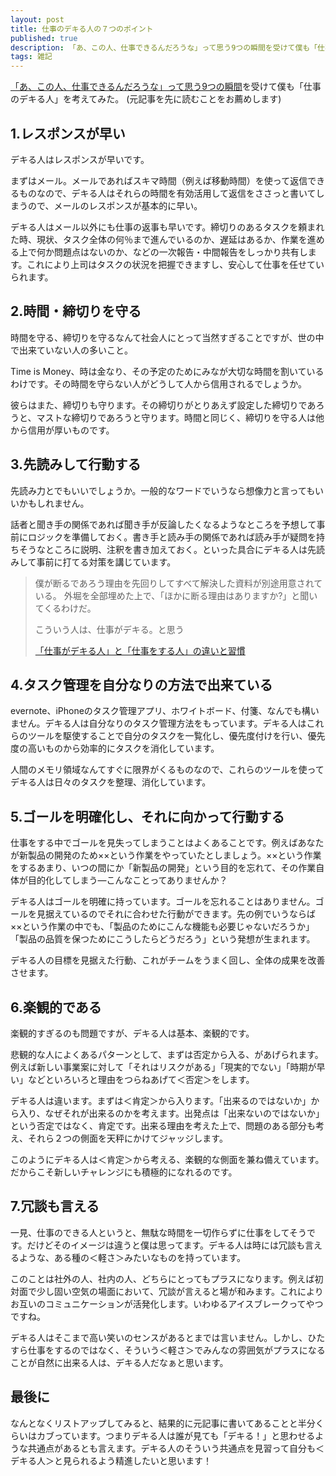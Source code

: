 ```yaml
---
layout: post
title: 仕事のデキる人の７つのポイント
published: true
description: 「あ、この人、仕事できるんだろうな」って思う9つの瞬間を受けて僕も「仕事のデキる人」を考えてみた。
tags: 雑記
---
```


[「あ、この人、仕事できるんだろうな」って思う9つの瞬間](http://blog.sixapart.jp/2013-04/nine-moments.html)を受けて僕も「仕事のデキる人」を考えてみた。 (元記事を先に読むことをお薦めします)

1.レスポンスが早い
---

デキる人はレスポンスが早いです。

まずはメール。メールであればスキマ時間（例えば移動時間）を使って返信できるものなので、デキる人はそれらの時間を有効活用して返信をささっと書いてしまうので、メールのレスポンスが基本的に早い。

デキる人はメール以外にも仕事の返事も早いです。締切りのあるタスクを頼まれた時、現状、タスク全体の何％まで進んでいるのか、遅延はあるか、作業を進める上で何か問題点はないのか、などの一次報告・中間報告をしっかり共有します。これにより上司はタスクの状況を把握できますし、安心して仕事を任せていられます。

2.時間・締切りを守る
---
時間を守る、締切りを守るなんて社会人にとって当然すぎることですが、世の中で出来ていない人の多いこと。

Time is Money、時は金なり、その予定のためにみなが大切な時間を割いているわけです。その時間を守らない人がどうして人から信用されるでしょうか。

彼らはまた、締切りも守ります。その締切りがとりあえず設定した締切りであろうと、マストな締切りであろうと守ります。時間と同じく、締切りを守る人は他から信用が厚いものです。

3.先読みして行動する
---

先読み力とでもいいでしょうか。一般的なワードでいうなら想像力と言ってもいいかもしれません。

話者と聞き手の関係であれば聞き手が反論したくなるようなところを予想して事前にロジックを準備しておく。書き手と読み手の関係であれば読み手が疑問を持ちそうなところに説明、注釈を書き加えておく。といった具合にデキる人は先読みして事前に打てる対策を講じています。

>僕が断るであろう理由を先回りしてすべて解決した資料が別途用意されている。
>外堀を全部埋めた上で、「ほかに断る理由はありますか?」と聞いてくるわけだ。
>
>こういう人は、仕事がデキる。と思う
>
>[「仕事がデキる人」と「仕事をする人」の違いと習慣](http://d.hatena.ne.jp/shi3z/20101104/1288835347)

4.タスク管理を自分なりの方法で出来ている
---

evernote、iPhoneのタスク管理アプリ、ホワイトボード、付箋、なんでも構いません。デキる人は自分なりのタスク管理方法をもっています。デキる人はこれらのツールを駆使することで自分のタスクを一覧化し、優先度付けを行い、優先度の高いものから効率的にタスクを消化しています。

人間のメモリ領域なんてすぐに限界がくるものなので、これらのツールを使ってデキる人は日々のタスクを整理、消化しています。

5.ゴールを明確化し、それに向かって行動する
---

仕事をする中でゴールを見失ってしまうことはよくあることです。例えばあなたが新製品の開発のため××という作業をやっていたとしましょう。××という作業をするあまり、いつの間にか「新製品の開発」という目的を忘れて、その作業自体が目的化してしまう―こんなことってありませんか？

デキる人はゴールを明確に持っています。ゴールを忘れることはありません。ゴールを見据えているのでそれに合わせた行動ができます。先の例でいうならば××という作業の中でも、「製品のためにこんな機能も必要じゃないだろうか」「製品の品質を保つためにこうしたらどうだろう」という発想が生まれます。

デキる人の目標を見据えた行動、これがチームをうまく回し、全体の成果を改善させます。

6.楽観的である
---

楽観的すぎるのも問題ですが、デキる人は基本、楽観的です。

悲観的な人によくあるパターンとして、まずは否定から入る、があげられます。例えば新しい事業案に対して「それはリスクがある」「現実的でない」「時期が早い」などといろいろと理由をつらねあげて＜否定＞をします。

デキる人は違います。まずは＜肯定＞から入ります。「出来るのではないか」から入り、なぜそれが出来るのかを考えます。出発点は「出来ないのではないか」という否定ではなく、肯定です。出来る理由を考えた上で、問題のある部分も考え、それら２つの側面を天秤にかけてジャッジします。

このようにデキる人は＜肯定＞から考える、楽観的な側面を兼ね備えています。だからこそ新しいチャレンジにも積極的になれるのです。

7.冗談も言える
---

一見、仕事のできる人というと、無駄な時間を一切作らずに仕事をしてそうです。だけどそのイメージは違うと僕は思ってます。デキる人は時には冗談も言えるような、ある種の＜軽さ＞みたいなものを持っています。

このことは社外の人、社内の人、どちらにとってもプラスになります。例えば初対面で少し固い空気の場面において、冗談が言えると場が和みます。これによりお互いのコミュニケーションが活発化します。いわゆるアイスブレークってやつですね。  

デキる人はそこまで高い笑いのセンスがあるとまでは言いません。しかし、ひたすら仕事をするのではなく、そういう＜軽さ＞でみんなの雰囲気がプラスになることが自然に出来る人は、デキる人だなぁと思います。

最後に
---
なんとなくリストアップしてみると、結果的に元記事に書いてあることと半分くらいはカブっています。つまりデキる人は誰が見ても「デキる！」と思わせるような共通点があるとも言えます。デキる人のそういう共通点を見習って自分も＜デキる人＞と見られるよう精進したいと思います！


